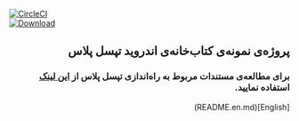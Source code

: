 [![CircleCI](https://circleci.com/gh/tapsellorg/TapsellPlusSDK-AndroidSample.svg?style=svg)](https://circleci.com/gh/tapsellorg/TapsellPlusSDK-AndroidSample)  
[ ![Download](https://api.bintray.com/packages/tapsellorg/maven/tapsell-plus-sdk-android/images/download.svg) ](https://bintray.com/tapsellorg/maven/tapsell-plus-sdk-android/_latestVersion)

## <div dir="rtl">پروژه‌ی نمونه‌ی کتاب‌خانه‌ی اندروید تپسل پلاس</div>

### <div dir="rtl">برای مطالعه‌ی مستندات مربوط به راه‌اندازی تپسل پلاس از <a href="https://docs.tapsell.ir/plus-sdk/android/main/">این لینک</a> استفاده نمایید.</div>

<div dir="rtl">[English](README.en.md)</div>
